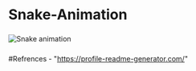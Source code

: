 # Snake-Animation

<div align="left">
</div>

###

<img src="https://raw.githubusercontent.com/Codelinechef/Codelinechef/output/snake.svg" alt="Snake animation" />

###

#Refrences - "https://profile-readme-generator.com/"
